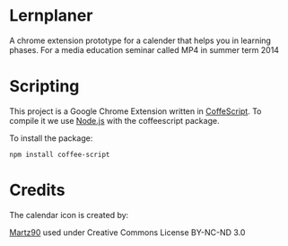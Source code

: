 Lernplaner
==========

A chrome extension prototype for a calender that helps you in learning phases.
For a media education seminar called MP4 in summer term 2014


Scripting
==========
This project is a Google Chrome Extension written in [CoffeScript](www.coffeescript.org). 
To compile it we use [Node.js](http://nodejs.org/) with the coffeescript package.

To install the package:

```
npm install coffee-script 
```


Credits
==========

The calendar icon is created by:

[Martz90](http://www.iconarchive.com/show/circle-icons-by-martz90/calendar-icon.html) used under Creative Commons License BY-NC-ND 3.0

